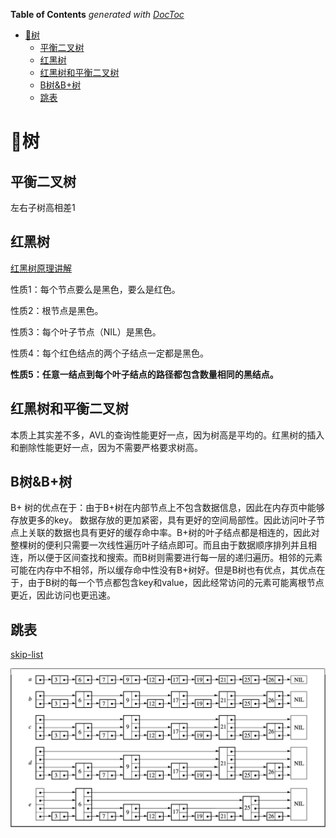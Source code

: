 <!-- START doctoc generated TOC please keep comment here to allow auto update -->

<!-- DON'T EDIT THIS SECTION, INSTEAD RE-RUN doctoc TO UPDATE -->

**Table of Contents**  *generated with [DocToc](https://github.com/thlorenz/doctoc)*

- [🌲树](#%E6%A0%91)
  - [平衡二叉树](#%E5%B9%B3%E8%A1%A1%E4%BA%8C%E5%8F%89%E6%A0%91)
  - [红黑树](#%E7%BA%A2%E9%BB%91%E6%A0%91)
  - [红黑树和平衡二叉树](#%E7%BA%A2%E9%BB%91%E6%A0%91%E5%92%8C%E5%B9%B3%E8%A1%A1%E4%BA%8C%E5%8F%89%E6%A0%91)
  - [B树&B+树](#b%E6%A0%91b%E6%A0%91)
  - [跳表](#%E8%B7%B3%E8%A1%A8)

<!-- END doctoc generated TOC please keep comment here to allow auto update -->

<!--
 * @Author: xingzheng
 * @Date: 2021-07-18 23:41:41
 * @LastEditTime: 2021-07-18 23:43:11
 * @LastEditors: Please set LastEditors
 * @Description: In User Settings Edit
 * @FilePath: /Job/algorithm/tree.md
-->

# 🌲树

## 平衡二叉树

左右子树高相差1

## 红黑树

[红黑树原理讲解](https://www.jianshu.com/p/e136ec79235c)

性质1：每个节点要么是黑色，要么是红色。

性质2：根节点是黑色。

性质3：每个叶子节点（NIL）是黑色。

性质4：每个红色结点的两个子结点一定都是黑色。

**性质5：任意一结点到每个叶子结点的路径都包含数量相同的黑结点。**

## 红黑树和平衡二叉树

本质上其实差不多，AVL的查询性能更好一点，因为树高是平均的。红黑树的插入和删除性能更好一点，因为不需要严格要求树高。

## B树&B+树

B+ 树的优点在于：由于B+树在内部节点上不包含数据信息，因此在内存页中能够存放更多的key。  数据存放的更加紧密，具有更好的空间局部性。因此访问叶子节点上关联的数据也具有更好的缓存命中率。B+树的叶子结点都是相连的，因此对整棵树的便利只需要一次线性遍历叶子结点即可。而且由于数据顺序排列并且相连，所以便于区间查找和搜索。而B树则需要进行每一层的递归遍历。相邻的元素可能在内存中不相邻，所以缓存命中性没有B+树好。但是B树也有优点，其优点在于，由于B树的每一个节点都包含key和value，因此经常访问的元素可能离根节点更近，因此访问也更迅速。

## 跳表

[skip-list](https://15721.courses.cs.cmu.edu/spring2018/papers/08-oltpindexes1/pugh-skiplists-cacm1990.pdf)

![image-20210416162942024](../img/image-20210416162942024.png)